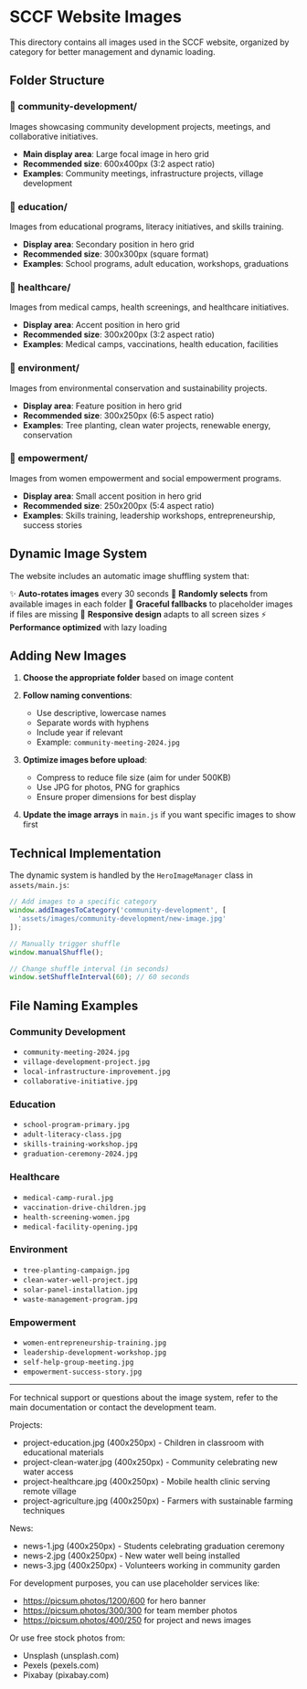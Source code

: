 # SCCF Website Images

This directory contains all images used in the SCCF website, organized by category for better management and dynamic loading.

## Folder Structure

### 📁 community-development/
Images showcasing community development projects, meetings, and collaborative initiatives.
- **Main display area**: Large focal image in hero grid
- **Recommended size**: 600x400px (3:2 aspect ratio)
- **Examples**: Community meetings, infrastructure projects, village development

### 📁 education/
Images from educational programs, literacy initiatives, and skills training.
- **Display area**: Secondary position in hero grid
- **Recommended size**: 300x300px (square format)
- **Examples**: School programs, adult education, workshops, graduations

### 📁 healthcare/
Images from medical camps, health screenings, and healthcare initiatives.
- **Display area**: Accent position in hero grid  
- **Recommended size**: 300x200px (3:2 aspect ratio)
- **Examples**: Medical camps, vaccinations, health education, facilities

### 📁 environment/
Images from environmental conservation and sustainability projects.
- **Display area**: Feature position in hero grid
- **Recommended size**: 300x250px (6:5 aspect ratio)
- **Examples**: Tree planting, clean water projects, renewable energy, conservation

### 📁 empowerment/
Images from women empowerment and social empowerment programs.
- **Display area**: Small accent position in hero grid
- **Recommended size**: 250x200px (5:4 aspect ratio)
- **Examples**: Skills training, leadership workshops, entrepreneurship, success stories

## Dynamic Image System

The website includes an automatic image shuffling system that:

✨ **Auto-rotates images** every 30 seconds
🔄 **Randomly selects** from available images in each folder
🚀 **Graceful fallbacks** to placeholder images if files are missing
📱 **Responsive design** adapts to all screen sizes
⚡ **Performance optimized** with lazy loading

## Adding New Images

1. **Choose the appropriate folder** based on image content
2. **Follow naming conventions**:
   - Use descriptive, lowercase names
   - Separate words with hyphens
   - Include year if relevant
   - Example: `community-meeting-2024.jpg`

3. **Optimize images before upload**:
   - Compress to reduce file size (aim for under 500KB)
   - Use JPG for photos, PNG for graphics
   - Ensure proper dimensions for best display

4. **Update the image arrays** in `main.js` if you want specific images to show first

## Technical Implementation

The dynamic system is handled by the `HeroImageManager` class in `assets/main.js`:

```javascript
// Add images to a specific category
window.addImagesToCategory('community-development', [
  'assets/images/community-development/new-image.jpg'
]);

// Manually trigger shuffle
window.manualShuffle();

// Change shuffle interval (in seconds)
window.setShuffleInterval(60); // 60 seconds
```

## File Naming Examples

### Community Development
- `community-meeting-2024.jpg`
- `village-development-project.jpg`
- `local-infrastructure-improvement.jpg`
- `collaborative-initiative.jpg`

### Education
- `school-program-primary.jpg`
- `adult-literacy-class.jpg`
- `skills-training-workshop.jpg`
- `graduation-ceremony-2024.jpg`

### Healthcare
- `medical-camp-rural.jpg`
- `vaccination-drive-children.jpg`
- `health-screening-women.jpg`
- `medical-facility-opening.jpg`

### Environment
- `tree-planting-campaign.jpg`
- `clean-water-well-project.jpg`
- `solar-panel-installation.jpg`
- `waste-management-program.jpg`

### Empowerment
- `women-entrepreneurship-training.jpg`
- `leadership-development-workshop.jpg`
- `self-help-group-meeting.jpg`
- `empowerment-success-story.jpg`

---

For technical support or questions about the image system, refer to the main documentation or contact the development team.

Projects:
- project-education.jpg (400x250px) - Children in classroom with educational materials
- project-clean-water.jpg (400x250px) - Community celebrating new water access
- project-healthcare.jpg (400x250px) - Mobile health clinic serving remote village
- project-agriculture.jpg (400x250px) - Farmers with sustainable farming techniques

News:
- news-1.jpg (400x250px) - Students celebrating graduation ceremony
- news-2.jpg (400x250px) - New water well being installed
- news-3.jpg (400x250px) - Volunteers working in community garden

For development purposes, you can use placeholder services like:
- https://picsum.photos/1200/600 for hero banner
- https://picsum.photos/300/300 for team member photos
- https://picsum.photos/400/250 for project and news images

Or use free stock photos from:
- Unsplash (unsplash.com)
- Pexels (pexels.com)
- Pixabay (pixabay.com)
